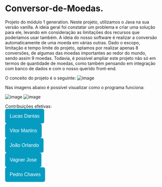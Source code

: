 # Conversor-de-Moedas.


  Projeto do módulo 1 generation. Neste projeto, utilizamos o Java na sua versão vanilla. A ideia geral foi constatar um problema e criar uma solução para ele,
levando em consideração as limitações dos recursos que poderíamos usar também. A ideia do nosso software é realizar a conversão automaticamente de uma moeda em várias outras. Dado o escopo, limitação e tempo limite do projeto, optamos por realizar apenas 8 conversões, de algumas das moedas importantes ao redor do mundo, sendo assim 9 moedas. Todavia, é possível ampliar este projeto não só em termos de quantidade de moedas, como também pensando em integração com banco de dados e com o nosso querido front-end.

   O conceito do projeto é o seguinte:
   ![image](https://user-images.githubusercontent.com/92900668/180064447-0cb6c87f-cac5-42e3-b820-ff2862dc057d.png)

   Nas imagens abaixo é possível visualizar como o programa funciona: 
   
   ![image](https://user-images.githubusercontent.com/92900668/180064192-066ec6ce-8f47-487c-b8d0-5d9dd3acaaf0.png)
   ![image](https://user-images.githubusercontent.com/92900668/180064271-4b145912-a44a-446f-879d-a87d93898d44.png)
   

Contribuições efetivas:
<br>
<a href="https://github.com/DantasZo"><button style="background: #069cc2; border-radius: 6px; padding: 15px; cursor: pointer; color: #fff; border: none; font-size: 16px;">Lucas Dantas</button></a>
<br>
<a href="https://github.com/vitormartinsxd"><button style="background: #069cc2; border-radius: 6px; padding: 15px; cursor: pointer; color: #fff; border: none; font-size: 16px;">Vitor Martins</button></a>
<br>
<a href="https://github.com/JohnnHere"><button style="background: #069cc2; border-radius: 6px; padding: 15px; cursor: pointer; color: #fff; border: none; font-size: 16px;">João Orlando</button></a>
<br>
<a href="https://github.com/SenhorSombra"><button style="background: #069cc2; border-radius: 6px; padding: 15px; cursor: pointer; color: #fff; border: none; font-size: 16px;">Vagner Jose</button></a>
<br>
<a href="https://github.com/PedroChaves22"><button style="background: #069cc2; border-radius: 6px; padding: 15px; cursor: pointer; color: #fff; border: none; font-size: 16px;">Pedro Chaves</button></a>
